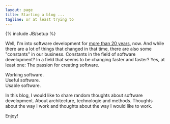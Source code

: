 ```yaml
---
layout: page
title: Starting a blog ...
tagline: or at least trying to
---
```

{% include JB/setup %}

Well, I'm into software development for [more than 20 years](http://www.infoq.com/articles/how-did-you-start-coding), now. And while there are a lot of things that changed in that time, there are also some "constants" in our business. Constants in the field of software development? In a field that seems to be changing faster and faster? Yes, at least one: The passion for creating software.   
   
Working software.   
Useful software.   
Usable software.   
   
In this blog, I would like to share random thoughts about software development. About architecture, technologie and methods. Thoughts about the way I work and thoughts about the way I would like to work.   
   
Enjoy!